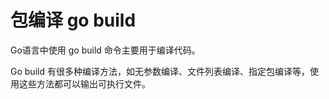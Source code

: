 # 包编译 go build
Go语言中使用 go build 命令主要用于编译代码。

Go build 有很多种编译方法，如无参数编译、文件列表编译、指定包编译等，使用这些方法都可以输出可执行文件。